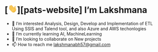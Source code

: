 # [<img src="https://raw.githubusercontent.com/ABSphreak/ABSphreak/master/gifs/Hi.gif" width="30px">][pats-website] I’m Lakshmana

- 👀 I’m interested Analysis, Design, Develop and Implementation of ETL Using SSIS and Talend tool, and also Azure and AWS techonlogies
- 🌱 I’m currently learning AI, MachineLearning
- 💞️ I’m looking to collaborate on New projects
- 📫 How to reach me lakshmanabh57@gmail.com

<!---
LakshmanaBH/LakshmanaBH is a ✨ special ✨ repository because its `README.md` (this file) appears on your GitHub profile.
You can click the Preview link to take a look at your changes.
--->
